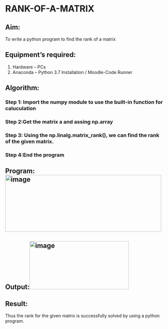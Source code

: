 # RANK-OF-A-MATRIX
## Aim:
To write a python program to find the rank of a matrix
## Equipment’s required:
1. 	Hardware – PCs
2. 	Anaconda – Python 3.7 Installation / Moodle-Code Runner
## Algorithm:
### Step 1: Import the numpy module to use the built-in function for caluculation
### Step 2:Get the matrix a and assing np.array 
### Step 3: Using the np.linalg.matrix_rank(), we can find the rank of the given matrix.
### Step 4:End the program 
## Program:<img width="499" height="182" alt="image" src="https://github.com/user-attachments/assets/b0d4727e-0cf3-4688-9f9a-589661c12dd0" />

## Output:<img width="317" height="154" alt="image" src="https://github.com/user-attachments/assets/94697dd4-7114-45d5-8e37-7cd3d2ab9747" />


## Result:
Thus the rank for the given matrix is successfully solved by  using a python program.

